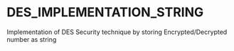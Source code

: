# DES_IMPLEMENTATION_STRING
Implementation of DES Security technique by storing Encrypted/Decrypted number as string
